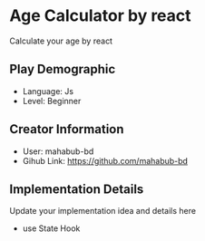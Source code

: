 # Age Calculator by react

Calculate your age by react

## Play Demographic

- Language: Js
- Level: Beginner

## Creator Information

- User: mahabub-bd
- Gihub Link: https://github.com/mahabub-bd


## Implementation Details

Update your implementation idea and details here

- use State Hook 
